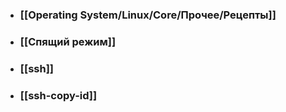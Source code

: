 - ### [[Operating System/Linux/Core/Прочее/Рецепты]]
- ### [[Спящий режим]]
- ### [[ssh]]
- ### [[ssh-copy-id]]
